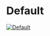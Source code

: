 # Default
[![Default](https://d34ymitoc1pg7m.cloudfront.net/bf4/soldier/large/default-1066f14a.png)](https://d34ymitoc1pg7m.cloudfront.net/bf4/soldier/large/default-1066f14a.png)
